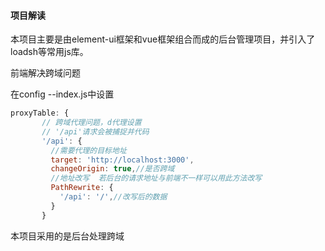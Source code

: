 #### 项目解读 ####

本项目主要是由element-ui框架和vue框架组合而成的后台管理项目，并引入了loadsh等常用js库。

前端解决跨域问题

在config --index.js中设置

```js
proxyTable: {
       // 跨域代理问题，d代理设置
       // '/api'请求会被捕捉并代码
       '/api': {
         //需要代理的目标地址
         target: 'http://localhost:3000',
         changeOrigin: true,//是否跨域
         //地址改写  若后台的请求地址与前端不一样可以用此方法改写
         PathRewrite: {
           '/api': '/',//改写后的数据
         }
       }
```

本项目采用的是后台处理跨域
